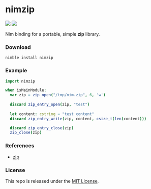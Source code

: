 # nimzip

[![](https://img.shields.io/github/v/tag/thechampagne/nimzip?label=version)](https://github.com/thechampagne/nimzip/releases/latest) [![](https://img.shields.io/github/license/thechampagne/nimzip)](https://github.com/thechampagne/nimzip/blob/main/LICENSE)

Nim binding for a portable, simple **zip** library.

### Download

```
nimble install nimzip
```

### Example
```nim
import nimzip

when isMainModule:
  var zip = zip_open("/tmp/nim.zip", 6, 'w')
      
  discard zip_entry_open(zip, "test")
      
  let content: cstring = "test content"
  discard zip_entry_write(zip, content, csize_t(len(content)))

  discard zip_entry_close(zip)
  zip_close(zip)
```

### References
 - [zip](https://github.com/kuba--/zip)

### License

This repo is released under the [MIT License](https://github.com/thechampagne/nimzip/blob/main/LICENSE).
